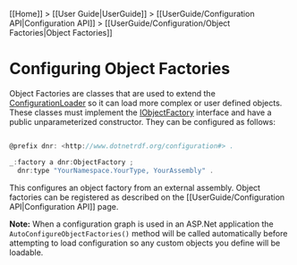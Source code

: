 [[Home]] > [[User Guide|UserGuide]] > [[UserGuide/Configuration API|Configuration API]] > [[UserGuide/Configuration/Object Factories|Object Factories]]

# Configuring Object Factories 

Object Factories are classes that are used to extend the [ConfigurationLoader](http://www.dotnetrdf.org/api/index.asp?Topic=VDS.RDF.Configuration.ConfigurationLoader) so it can load more complex or user defined objects. These classes must implement the [IObjectFactory](http://www.dotnetrdf.org/api/index.asp?Topic=VDS.RDF.Configuration.IObjectFactory) interface and have a public unparameterized constructor. They can be configured as follows:

```csharp

@prefix dnr: <http://www.dotnetrdf.org/configuration#> .

_:factory a dnr:ObjectFactory ;
  dnr:type "YourNamespace.YourType, YourAssembly" .
```

This configures an object factory from an external assembly. Object factories can be registered as described on the [[UserGuide/Configuration API|Configuration API]] page.

**Note:** When a configuration graph is used in an ASP.Net application the `AutoConfigureObjectFactories()` method will be called automatically before attempting to load configuration so any custom objects you define will be loadable.